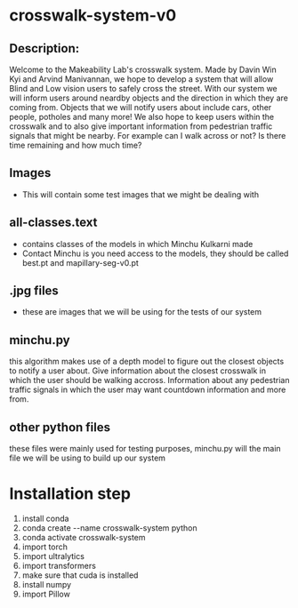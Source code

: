 # crosswalk-system-v0

## Description: 
Welcome to the Makeability Lab's crosswalk system. Made by Davin Win Kyi and 
Arvind Manivannan, we hope to develop a system that will allow Blind and Low vision 
users to safely cross the street. With our system we will inform users around neardby 
objects and the direction in which they are coming from. Objects that we will notify 
users about include cars, other people, potholes and many more! We also hope to keep 
users within the crosswalk and to also give important information from pedestrian
traffic signals that might be nearby. For example can I walk across or not? Is there
time remaining and how much time?


## Images
- This will contain some test images that we might be dealing with 


## all-classes.text
- contains classes of the models in which Minchu Kulkarni made 
- Contact Minchu is you need access to the models, they should be called 
  best.pt and mapillary-seg-v0.pt


## .jpg files 
- these are images that we will be using for the tests of our system 


## minchu.py
this algorithm makes use of a depth model to figure out the closest objects to notify
a user about. Give information about the closest crosswalk in which the user should 
be walking accross. Information about any pedestrian traffic signals in which the user 
may want countdown information and more from. 


## other python files 
these files were mainly used for testing purposes, minchu.py will the main file we will 
be using to build up our system 



# Installation step
1. install conda 
2. conda create --name crosswalk-system python 
3. conda activate crosswalk-system 
4. import torch 
5. import ultralytics 
6. import transformers 
7. make sure that cuda is installed 
8. install numpy 
9. import Pillow 




